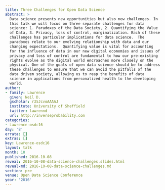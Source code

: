 ```yaml
---
title: Three Challenges for Open Data Science
abstract: >
  Data science presents new opportunities but also new challenges. In
  this talk we will focus on three separate challenges for data
  science: 1. Paradoxes of the Data Society, 2. Quantifying the Value
  of Data, 3. Privacy, loss of control, marginalization. Each of these
  challenges has particular implications for data science.  The
  paradoxes relate to our evolving relationship with data and our
  changing expectations.  Quantifying value is vital for accounting
  for the influence of data in our new digital economies and issues of
  privacy and loss of control are fundamental to how our pre-existing
  rights evolve as the digital world encroaches more closely on the
  physical. One of the goals of open data science should be to address
  these challenges to ensure that we can avoid the pitfalls of the
  data driven society, allowing us to reap the benefits of data
  science in applications from personalized health to the developing
  world.
author:
- family: Lawrence
  given: Neil D.
  gscholar: r3SJcvoAAAAJ
  institute: University of Sheffield
  twitter: lawrennd
  url: http://inverseprobability.com
categories:
- Lawrence-osdc16
day: '8'
errata: []
extras: []
key: Lawrence-osdc16
layout: talk
month: 10
published: 2016-10-08
reveal: 2016-10-08-data-science-challenges.slides.html
reveal-md: 2016-10-08-data-science-challenges.md
section: pre
venue: Open Data Science Conference
year: '2016'
---
```


